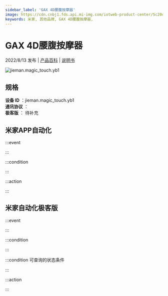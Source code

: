 ```yaml
---
sidebar_label: 'GAX 4D腰腹按摩器'
image: https://cdn.cnbj1.fds.api.mi-img.com/iotweb-product-center/5c20dfb5a006268baf1c74cb101a795f_1658971186969.png?GalaxyAccessKeyId=AKVGLQWBOVIRQ3XLEW&Expires=9223372036854775807&Signature=Z0zXiSniPq0hwa4OzWStRJun1xw=
keywords: 米家, 其他品牌, GAX 4D腰腹按摩器, 
---
```

# GAX 4D腰腹按摩器

2022/8/13 发布 | [产品百科](https://home.mi.com/webapp/content/baike/product/index.html?model=jieman.magic_touch.yb1/) | [说明书](https://home.mi.com/views/introduction.html?model=jieman.magic_touch.yb1&region=cn)

![jieman.magic_touch.yb1](https://cdn.cnbj1.fds.api.mi-img.com/iotweb-product-center/5c20dfb5a006268baf1c74cb101a795f_1658971186969.png?GalaxyAccessKeyId=AKVGLQWBOVIRQ3XLEW&Expires=9223372036854775807&Signature=Z0zXiSniPq0hwa4OzWStRJun1xw=)

## 规格  
> 
**设备 ID** ：jieman.magic_touch.yb1  
**通讯协议** ：  
**极客版**  ： 待补充 


## 米家APP自动化  

:::event  

:::

:::condition  

:::

:::action   

:::

## 米家自动化极客版  

:::event  

:::

:::condition  

:::

:::condition 可查询的状态条件  

:::

:::action  

:::

        
